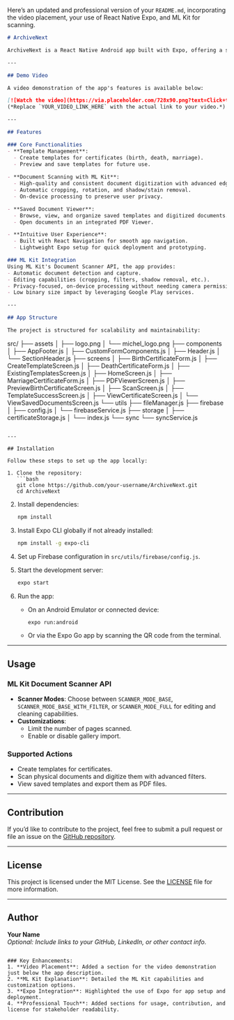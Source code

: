 Here’s an updated and professional version of your `README.md`, incorporating the video placement, your use of React Native Expo, and ML Kit for scanning. 

```markdown
# ArchiveNext

ArchiveNext is a React Native Android app built with Expo, offering a seamless solution for creating, previewing, scanning, and managing document templates such as birth certificates, death certificates, and marriage certificates. With the power of **Google ML Kit** for scanning and document digitization, the app delivers a high-quality user experience for digitizing physical documents, enabling better efficiency and accuracy.

---

## Demo Video

A video demonstration of the app's features is available below:

[![Watch the video](https://via.placeholder.com/728x90.png?text=Click+to+Watch+the+Demo)](YOUR_VIDEO_LINK_HERE)  
(*Replace `YOUR_VIDEO_LINK_HERE` with the actual link to your video.*)

---

## Features

### Core Functionalities
- **Template Management**:  
  - Create templates for certificates (birth, death, marriage).
  - Preview and save templates for future use.
  
- **Document Scanning with ML Kit**:  
  - High-quality and consistent document digitization with advanced edge detection.
  - Automatic cropping, rotation, and shadow/stain removal.
  - On-device processing to preserve user privacy.

- **Saved Document Viewer**:  
  - Browse, view, and organize saved templates and digitized documents.
  - Open documents in an integrated PDF Viewer.

- **Intuitive User Experience**:  
  - Built with React Navigation for smooth app navigation.
  - Lightweight Expo setup for quick deployment and prototyping.

### ML Kit Integration
Using ML Kit's Document Scanner API, the app provides:
- Automatic document detection and capture.
- Editing capabilities (cropping, filters, shadow removal, etc.).
- Privacy-focused, on-device processing without needing camera permissions.
- Low binary size impact by leveraging Google Play services.

---

## App Structure

The project is structured for scalability and maintainability:

```
src/
├── assets
│   ├── logo.png
│   └── michel_logo.png
├── components
│   ├── AppFooter.js
│   ├── CustomFormComponents.js
│   ├── Header.js
│   └── SectionHeader.js
├── screens
│   ├── BirthCertificateForm.js
│   ├── CreateTemplateScreen.js
│   ├── DeathCertificateForm.js
│   ├── ExistingTemplatesScreen.js
│   ├── HomeScreen.js
│   ├── MarriageCertificateForm.js
│   ├── PDFViewerScreen.js
│   ├── PreviewBirthCertificateScreen.js
│   ├── ScanScreen.js
│   ├── TemplateSuccessScreen.js
│   ├── ViewCertificateScreen.js
│   └── ViewSavedDocumentsScreen.js
└── utils
    ├── fileManager.js
    ├── firebase
    │   ├── config.js
    │   └── firebaseService.js
    ├── storage
    │   ├── certificateStorage.js
    │   └── index.js
    └── sync
        └── syncService.js
```

---

## Installation

Follow these steps to set up the app locally:

1. Clone the repository:
   ```bash
   git clone https://github.com/your-username/ArchiveNext.git
   cd ArchiveNext
   ```

2. Install dependencies:
   ```bash
   npm install
   ```

3. Install Expo CLI globally if not already installed:
   ```bash
   npm install -g expo-cli
   ```

4. Set up Firebase configuration in `src/utils/firebase/config.js`.

5. Start the development server:
   ```bash
   expo start
   ```

6. Run the app:
   - On an Android Emulator or connected device:
     ```bash
     expo run:android
     ```
   - Or via the Expo Go app by scanning the QR code from the terminal.

---

## Usage

### ML Kit Document Scanner API
- **Scanner Modes**: Choose between `SCANNER_MODE_BASE`, `SCANNER_MODE_BASE_WITH_FILTER`, or `SCANNER_MODE_FULL` for editing and cleaning capabilities.
- **Customizations**:  
  - Limit the number of pages scanned.  
  - Enable or disable gallery import.  

### Supported Actions
- Create templates for certificates.
- Scan physical documents and digitize them with advanced filters.
- View saved templates and export them as PDF files.

---

## Contribution

If you’d like to contribute to the project, feel free to submit a pull request or file an issue on the [GitHub repository](https://github.com/your-username/ArchiveNext).

---

## License

This project is licensed under the MIT License. See the [LICENSE](LICENSE) file for more information.

---

## Author

**Your Name**  
*Optional: Include links to your GitHub, LinkedIn, or other contact info.*

```

### Key Enhancements:
1. **Video Placement**: Added a section for the video demonstration just below the app description.
2. **ML Kit Explanation**: Detailed the ML Kit capabilities and customization options.
3. **Expo Integration**: Highlighted the use of Expo for app setup and deployment.
4. **Professional Touch**: Added sections for usage, contribution, and license for stakeholder readability.

